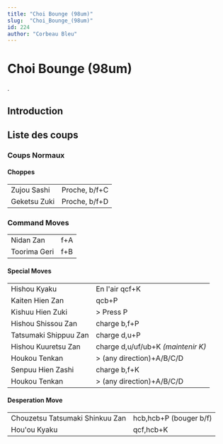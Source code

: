 ```yaml
---
title: "Choi Bounge (98um)"
slug:  "Choi_Bounge_(98um)"
id: 224
author: "Corbeau Bleu"
---
```


# Choi Bounge (98um)

.

## Introduction

## Liste des coups

### Coups Normaux

#### Choppes

|              |               |
|--------------|---------------|
| Zujou Sashi  | Proche, b/f+C |
| Geketsu Zuki | Proche, b/f+D |

### Command Moves

|              |     |
|--------------|-----|
| Nidan Zan    | f+A |
| Toorima Geri | f+B |

#### Special Moves

|                       |                                    |
|-----------------------|------------------------------------|
| Hishou Kyaku          | En l'air qcf+K                     |
| Kaiten Hien Zan       | qcb+P                              |
| Kishuu Hien Zuki      | \> Press P                         |
| Hishou Shissou Zan    | charge b,f+P                       |
| Tatsumaki Shippuu Zan | charge d,u+P                       |
| Hishou Kuuretsu Zan   | charge d,u/uf/ub+K *(maintenir K)* |
| Houkou Tenkan         | \> (any direction)+A/B/C/D         |
| Senpuu Hien Zashi     | charge b,f+K                       |
| Houkou Tenkan         | \> (any direction)+A/B/C/D         |

#### Desperation Move

|                                 |                        |
|---------------------------------|------------------------|
| Chouzetsu Tatsumaki Shinkuu Zan | hcb,hcb+P (bouger b/f) |
| Hou'ou Kyaku                    | qcf,hcb+K              |
